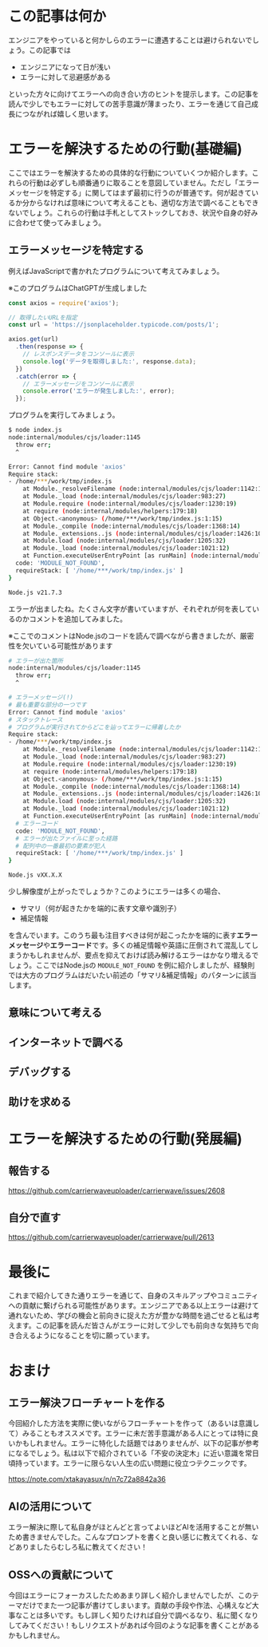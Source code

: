 # この記事は何か

エンジニアをやっていると何かしらのエラーに遭遇することは避けられないでしょう。この記事では

- エンジニアになって日が浅い
- エラーに対して忌避感がある

といった方々に向けてエラーへの向き合い方のヒントを提示します。この記事を読んで少しでもエラーに対しての苦手意識が薄まったり、エラーを通じて自己成長につながれば嬉しく思います。

# エラーを解決するための行動(基礎編)

ここではエラーを解決するための具体的な行動についていくつか紹介します。これらの行動は必ずしも順番通りに取ることを意図していません。ただし「エラーメッセージを特定する」に関してはまず最初に行うのが普通です。何が起きているか分からなければ意味について考えることも、適切な方法で調べることもできないでしょう。これらの行動は手札としてストックしておき、状況や自身の好みに合わせて使ってみましょう。

## エラーメッセージを特定する

例えばJavaScriptで書かれたプログラムについて考えてみましょう。

※このプログラムはChatGPTが生成しました

```index.js
const axios = require('axios');

// 取得したいURLを指定
const url = 'https://jsonplaceholder.typicode.com/posts/1';

axios.get(url)
  .then(response => {
    // レスポンスデータをコンソールに表示
    console.log('データを取得しました:', response.data);
  })
  .catch(error => {
    // エラーメッセージをコンソールに表示
    console.error('エラーが発生しました:', error);
  });
```

プログラムを実行してみましょう。

```sh
$ node index.js
node:internal/modules/cjs/loader:1145
  throw err;
  ^

Error: Cannot find module 'axios'
Require stack:
- /home/***/work/tmp/index.js
    at Module._resolveFilename (node:internal/modules/cjs/loader:1142:15)
    at Module._load (node:internal/modules/cjs/loader:983:27)
    at Module.require (node:internal/modules/cjs/loader:1230:19)
    at require (node:internal/modules/helpers:179:18)
    at Object.<anonymous> (/home/***/work/tmp/index.js:1:15)
    at Module._compile (node:internal/modules/cjs/loader:1368:14)
    at Module._extensions..js (node:internal/modules/cjs/loader:1426:10)
    at Module.load (node:internal/modules/cjs/loader:1205:32)
    at Module._load (node:internal/modules/cjs/loader:1021:12)
    at Function.executeUserEntryPoint [as runMain] (node:internal/modules/run_main:142:12) {
  code: 'MODULE_NOT_FOUND',
  requireStack: [ '/home/***/work/tmp/index.js' ]
}

Node.js v21.7.3
```

エラーが出ましたね。たくさん文字が書いていますが、それぞれが何を表しているのかコメントを追加してみました。

※ここでのコメントはNode.jsのコードを読んで調べながら書きましたが、厳密性を欠いている可能性があります

```sh
# エラーが出た箇所
node:internal/modules/cjs/loader:1145
  throw err;
  ^

# エラーメッセージ(!)
# 最も重要な部分の一つです
Error: Cannot find module 'axios'
# スタックトレース
# プログラムが実行されてからどこを辿ってエラーに帰着したか
Require stack:
- /home/***/work/tmp/index.js
    at Module._resolveFilename (node:internal/modules/cjs/loader:1142:15)
    at Module._load (node:internal/modules/cjs/loader:983:27)
    at Module.require (node:internal/modules/cjs/loader:1230:19)
    at require (node:internal/modules/helpers:179:18)
    at Object.<anonymous> (/home/***/work/tmp/index.js:1:15)
    at Module._compile (node:internal/modules/cjs/loader:1368:14)
    at Module._extensions..js (node:internal/modules/cjs/loader:1426:10)
    at Module.load (node:internal/modules/cjs/loader:1205:32)
    at Module._load (node:internal/modules/cjs/loader:1021:12)
    at Function.executeUserEntryPoint [as runMain] (node:internal/modules/run_main:142:12) {
  # エラーコード
  code: 'MODULE_NOT_FOUND',
  # エラーが出たファイルに至った経路
  # 配列中の一番最初の要素が犯人
  requireStack: [ '/home/***/work/tmp/index.js' ]
}

Node.js vXX.X.X
```

少し解像度が上がったでしょうか？このようにエラーは多くの場合、

- サマリ（何が起きたかを端的に表す文章や識別子）
- 補足情報

を含んでいます。このうち最も注目すべきは何が起こったかを端的に表す**エラーメッセージ**や**エラーコード**です。多くの補足情報や英語に圧倒されて混乱してしまうかもしれませんが、要点を抑えておけば読み解けるエラーはかなり増えるでしょう。ここではNode.jsの `MODULE_NOT_FOUND` を例に紹介しましたが、経験則では大方のプログラムはだいたい前述の「サマリ&補足情報」のパターンに該当します。

## 意味について考える

## インターネットで調べる

## デバッグする

## 助けを求める

# エラーを解決するための行動(発展編)

## 報告する

https://github.com/carrierwaveuploader/carrierwave/issues/2608

## 自分で直す

https://github.com/carrierwaveuploader/carrierwave/pull/2613

# 最後に

これまで紹介してきた通りエラーを通じて、自身のスキルアップやコミュニティへの貢献に繋げられる可能性があります。エンジニアである以上エラーは避けて通れないため、学びの機会と前向きに捉えた方が豊かな時間を過ごせると私は考えます。この記事を読んだ皆さんがエラーに対して少しでも前向きな気持ちで向き合えるようになることを切に願っています。

# おまけ

## エラー解決フローチャートを作る

今回紹介した方法を実際に使いながらフローチャートを作って（あるいは意識して）みることもオススメです。エラーに未だ苦手意識がある人にとっては特に良いかもしれません。エラーに特化した話題ではありませんが、以下の記事が参考になるでしょう。私は以下で紹介されている「不安の決定木」に近い意識を常日頃持っています。エラーに限らない人生の広い問題に役立つテクニックです。

https://note.com/xtakayasux/n/n7c72a8842a36

## AIの活用について

エラー解決に際して私自身がほとんどと言ってよいほどAIを活用することが無いため書きませんでした。こんなプロンプトを書くと良い感じに教えてくれる、などありましたらむしろ私に教えてください！

## OSSへの貢献について

今回はエラーにフォーカスしたためあまり詳しく紹介しませんでしたが、このテーマだけでまた一つ記事が書けてしまいます。貢献の手段や作法、心構えなど大事なことは多いです。もし詳しく知りたければ自分で調べるなり、私に聞くなりしてみてください！もしリクエストがあれば今回のような記事を書くことがあるかもしれません。
